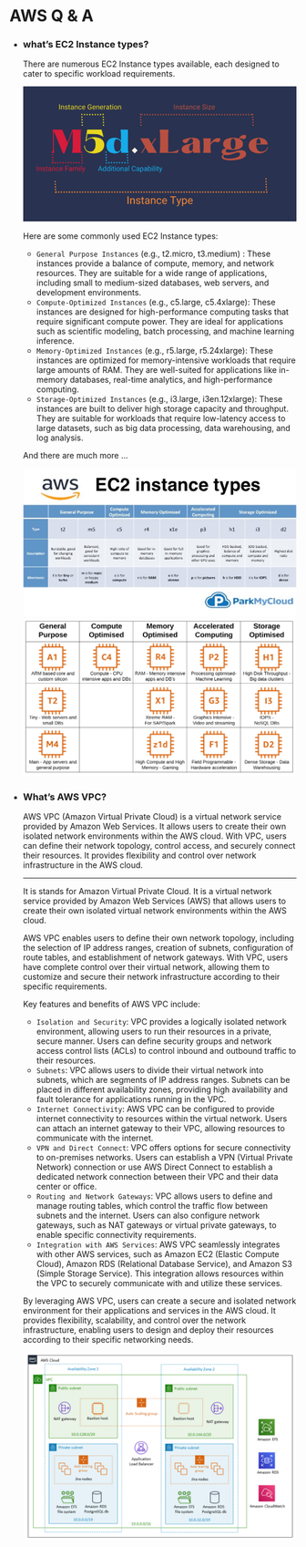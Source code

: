 # AWS Q & A
- ### what’s EC2 Instance types?
  
  There are numerous EC2 Instance types available, each designed to cater to specific workload requirements.

    ![EC2_Naming](./etc/04-EC2-Instance-Type-Naming-Convention.png)
  
    Here are some commonly used EC2 Instance types: 
    - `General Purpose Instances` (e.g., t2.micro, t3.medium) : These instances provide a balance of compute, memory, and network resources. They are suitable for a wide range of applications, including small to medium-sized databases, web servers, and development environments.
    - `Compute-Optimized Instances`  (e.g., c5.large, c5.4xlarge): These instances are designed for high-performance computing tasks that require significant compute power. They are ideal for applications such as scientific modeling, batch processing, and machine learning inference.
    - `Memory-Optimized Instances`  (e.g., r5.large, r5.24xlarge): These instances are optimized for memory-intensive workloads that require large amounts of RAM. They are well-suited for applications like in-memory databases, real-time analytics, and high-performance computing.
    - `Storage-Optimized Instances`  (e.g., i3.large, i3en.12xlarge): These instances are built to deliver high storage capacity and throughput. They are suitable for workloads that require low-latency access to large datasets, such as big data processing, data warehousing, and log analysis.
    
    And there are much more ...

    ![EC2_Naming](./etc/ec2-instance-types-comparison.jpg)
    ![EC2_Naming](./etc/ec2-instance-types-in-aws.png)

- ### What’s AWS VPC?
  
  AWS VPC (Amazon Virtual Private Cloud) is a virtual network service provided by Amazon Web Services. It allows users to create their own isolated network environments within the AWS cloud. With VPC, users can define their network topology, control access, and securely connect their resources. It provides flexibility and control over network infrastructure in the AWS cloud.

  ---

  It is stands for Amazon Virtual Private Cloud. It is a virtual network service provided by Amazon Web Services (AWS) that allows users to create their own isolated virtual network environments within the AWS cloud.

  AWS VPC enables users to define their own network topology, including the selection of IP address ranges, creation of subnets, configuration of route tables, and establishment of network gateways. With VPC, users have complete control over their virtual network, allowing them to customize and secure their network infrastructure according to their specific requirements.

  Key features and benefits of AWS VPC include:
    - `Isolation and Security`: VPC provides a logically isolated network environment, allowing users to run their resources in a private, secure manner. Users can define security groups and network access control lists (ACLs) to control inbound and outbound traffic to their resources.
    - `Subnets`: VPC allows users to divide their virtual network into subnets, which are segments of IP address ranges. Subnets can be placed in different availability zones, providing high availability and fault tolerance for applications running in the VPC.
    - `Internet Connectivity`: AWS VPC can be configured to provide internet connectivity to resources within the virtual network. Users can attach an internet gateway to their VPC, allowing resources to communicate with the internet.
    - `VPN and Direct Connect`: VPC offers options for secure connectivity to on-premises networks. Users can establish a VPN (Virtual Private Network) connection or use AWS Direct Connect to establish a dedicated network connection between their VPC and their data center or office.
    - `Routing and Network Gateways`: VPC allows users to define and manage routing tables, which control the traffic flow between subnets and the internet. Users can also configure network gateways, such as NAT gateways or virtual private gateways, to enable specific connectivity requirements.
    - `Integration with AWS Services`: AWS VPC seamlessly integrates with other AWS services, such as Amazon EC2 (Elastic Compute Cloud), Amazon RDS (Relational Database Service), and Amazon S3 (Simple Storage Service). This integration allows resources within the VPC to securely communicate with and utilize these services.

    By leveraging AWS VPC, users can create a secure and isolated network environment for their applications and services in the AWS cloud. It provides flexibility, scalability, and control over the network infrastructure, enabling users to design and deploy their resources according to their specific networking needs.

    ![EC2_Naming](./etc/jira-arch-on-aws.9d422797475ea5bd5d38f009ca8c540736f5449e.png)